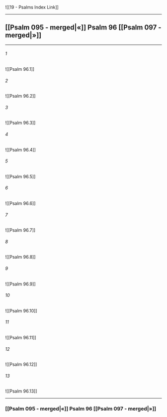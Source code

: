 ![[19 - Psalms Index Link]]

---
##  [[Psalm 095 - merged|«]] Psalm 96 [[Psalm 097 - merged|»]]

---

###### 1
![[Psalm 96.1]] 

###### 2
![[Psalm 96.2]] 

###### 3
![[Psalm 96.3]] 

###### 4
![[Psalm 96.4]]

###### 5 
![[Psalm 96.5]] 

###### 6
![[Psalm 96.6]] 

###### 7
![[Psalm 96.7]] 

###### 8
![[Psalm 96.8]] 

###### 9
![[Psalm 96.9]] 

###### 10
![[Psalm 96.10]] 

###### 11
![[Psalm 96.11]] 

###### 12
![[Psalm 96.12]]

###### 13
![[Psalm 96.13]] 


---
###  [[Psalm 095 - merged|«]] Psalm 96 [[Psalm 097 - merged|»]]